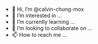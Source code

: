 - 👋 Hi, I’m @calvin-chung-mox
- 👀 I’m interested in ...
- 🌱 I’m currently learning ...
- 💞️ I’m looking to collaborate on ...
- 📫 How to reach me ...

<!---
calvin-chung-mox/calvin-chung-mox is a ✨ special ✨ repository because its `README.md` (this file) appears on your GitHub profile.
You can click the Preview link to take a look at your changes.
--->
